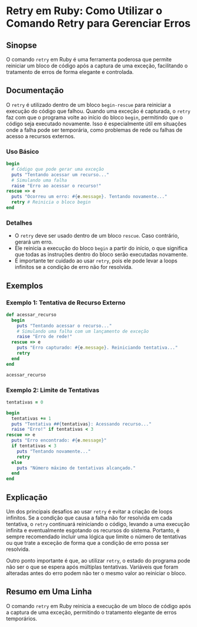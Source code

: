 <!--
Meta Description: # Retry em Ruby: Como Utilizar o Comando Retry para Gerenciar Erros ## Sinopse O comando `retry` em Ruby é uma ferramenta poderosa que permite reinici...
Meta Keywords: retry, que, uma, erro, bloco
-->

# Retry em Ruby: Como Utilizar o Comando Retry para Gerenciar Erros

## Sinopse
O comando `retry` em Ruby é uma ferramenta poderosa que permite reiniciar um bloco de código após a captura de uma exceção, facilitando o tratamento de erros de forma elegante e controlada.

## Documentação
O `retry` é utilizado dentro de um bloco `begin-rescue` para reiniciar a execução do código que falhou. Quando uma exceção é capturada, o `retry` faz com que o programa volte ao início do bloco `begin`, permitindo que o código seja executado novamente. Isso é especialmente útil em situações onde a falha pode ser temporária, como problemas de rede ou falhas de acesso a recursos externos.

### Uso Básico
```ruby
begin
  # Código que pode gerar uma exceção
  puts "Tentando acessar um recurso..."
  # Simulando uma falha
  raise "Erro ao acessar o recurso!"
rescue => e
  puts "Ocorreu um erro: #{e.message}. Tentando novamente..."
  retry # Reinicia o bloco begin
end
```

### Detalhes
- O `retry` deve ser usado dentro de um bloco `rescue`. Caso contrário, gerará um erro.
- Ele reinicia a execução do bloco `begin` a partir do início, o que significa que todas as instruções dentro do bloco serão executadas novamente.
- É importante ter cuidado ao usar `retry`, pois ele pode levar a loops infinitos se a condição de erro não for resolvida.

## Exemplos
### Exemplo 1: Tentativa de Recurso Externo
```ruby
def acessar_recurso
  begin
    puts "Tentando acessar o recurso..."
    # Simulando uma falha com um lançamento de exceção
    raise "Erro de rede!"
  rescue => e
    puts "Erro capturado: #{e.message}. Reiniciando tentativa..."
    retry
  end
end

acessar_recurso
```

### Exemplo 2: Limite de Tentativas
```ruby
tentativas = 0

begin
  tentativas += 1
  puts "Tentativa ##{tentativas}: Acessando recurso..."
  raise "Erro!" if tentativas < 3
rescue => e
  puts "Erro encontrado: #{e.message}"
  if tentativas < 3
    puts "Tentando novamente..."
    retry
  else
    puts "Número máximo de tentativas alcançado."
  end
end
```

## Explicação
Um dos principais desafios ao usar `retry` é evitar a criação de loops infinitos. Se a condição que causa a falha não for resolvida em cada tentativa, o `retry` continuará reiniciando o código, levando a uma execução infinita e eventualmente esgotando os recursos do sistema. Portanto, é sempre recomendado incluir uma lógica que limite o número de tentativas ou que trate a exceção de forma que a condição de erro possa ser resolvida.

Outro ponto importante é que, ao utilizar `retry`, o estado do programa pode não ser o que se espera após múltiplas tentativas. Variáveis que foram alteradas antes do erro podem não ter o mesmo valor ao reiniciar o bloco.

## Resumo em Uma Linha
O comando `retry` em Ruby reinicia a execução de um bloco de código após a captura de uma exceção, permitindo o tratamento elegante de erros temporários.